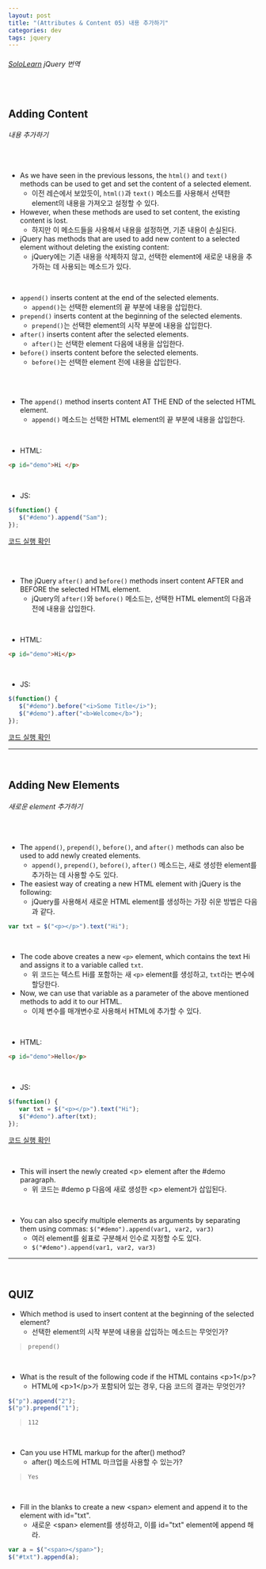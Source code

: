 ```yaml
---
layout: post
title: "(Attributes & Content 05) 내용 추가하기"
categories: dev
tags: jquery
---
```


###### [SoloLearn](https://www.sololearn.com/) jQuery 번역

<br>

## Adding Content

###### 내용 추가하기

<br>

- As we have seen in the previous lessons, the `html()` and `text()` methods can be used to get and set the content of a selected element.
  - 이전 레슨에서 보았듯이, `html()`과 `text()` 메소드를 사용해서 선택한 element의 내용을 가져오고 설정할 수 있다.
- However, when these methods are used to set content, the existing content is lost.
  - 하지만 이 메소드들을 사용해서 내용을 설정하면, 기존 내용이 손실된다.
- jQuery has methods that are used to add new content to a selected element without deleting the existing content:
  - jQuery에는 기존 내용을 삭제하지 않고, 선택한 element에 새로운 내용을 추가하는 데 사용되는 메소드가 있다.

<br>

- `append()` inserts content at the end of the selected elements.
  - `append()`는 선택한 element의 끝 부분에 내용을 삽입한다.
- `prepend()` inserts content at the beginning of the selected elements.
  - `prepend()`는 선택한 element의 시작 부분에 내용을 삽입한다.
- `after()` inserts content after the selected elements.
  - `after()`는 선택한 element 다음에 내용을 삽입한다.
- `before()` inserts content before the selected elements.
  - `before()`는 선택한 element 전에 내용을 삽입한다.

<br>

<br>

- The `append()` method inserts content AT THE END of the selected HTML element.
  - `append()` 메소드는 선택한 HTML element의 끝 부분에 내용을 삽입한다.

<br>

- HTML:

```html
<p id="demo">Hi </p>
```

<br>

- JS:

```js
$(function() {
   $("#demo").append("Sam");
});
```

[코드 실행 확인](https://code.sololearn.com/1112/#js)

<br>

<br>

- The jQuery `after()` and `before()` methods insert content AFTER and BEFORE the selected HTML element.
  - jQuery의 `after()`와 `before()` 메소드는, 선택한 HTML element의 다음과 전에 내용을 삽입한다.

<br>

- HTML:

```html
<p id="demo">Hi</p>
```

<br>

- JS:

```js
$(function() {
   $("#demo").before("<i>Some Title</i>");
   $("#demo").after("<b>Welcome</b>");
});
```

[코드 실행 확인](https://code.sololearn.com/1113/#js)

------

<br>

## Adding New Elements

###### 새로운 element 추가하기

<br>

- The `append()`, `prepend()`, `before()`, and `after()` methods can also be used to add newly created elements.
  - `append()`, `prepend()`, `before()`, `after()` 메소드는, 새로 생성한 element를 추가하는 데 사용할 수도 있다.
- The easiest way of creating a new HTML element with jQuery is the following:
  - jQuery를 사용해서 새로운 HTML element를 생성하는 가장 쉬운 방법은 다음과 같다.

```js
var txt = $("<p></p>").text("Hi");
```

<br>

- The code above creates a new `<p>` element, which contains the text Hi and assigns it to a variable called `txt`.
  - 위 코드는 텍스트 Hi를 포함하는 새 `<p>` element를 생성하고, `txt`라는 변수에 할당한다.
- Now, we can use that variable as a parameter of the above mentioned methods to add it to our HTML.
  - 이제 변수를 매개변수로 사용해서 HTML에 추가할 수 있다.

<br>

- HTML:

```html
<p id="demo">Hello</p>
```

<br>

- JS:

```js
$(function() {
   var txt = $("<p></p>").text("Hi");
   $("#demo").after(txt);
});
```

[코드 실행 확인](https://code.sololearn.com/1114/#js)

<br>

- This will insert the newly created \<p> element after the \#demo paragraph.
  - 위 코드는 \#demo p 다음에 새로 생성한 \<p> element가 삽입된다.

<br>

- You can also specify multiple elements as arguments by separating them using commas: `$("#demo").append(var1, var2, var3)`
  - 여러 element를 쉼표로 구분해서 인수로 지정할 수도 있다.
  - `$("#demo").append(var1, var2, var3)`

------

<br>

## QUIZ

- Which method is used to insert content at the beginning of the selected element?
  - 선택한 element의 시작 부분에 내용을 삽입하는 메소드는 무엇인가?

> `prepend()`

<br>

- What is the result of the following code if the HTML contains \<p>1\</p>?
  - HTML에 \<p>1\</p>가 포함되어 있는 경우, 다음 코드의 결과는 무엇인가?

```js
$("p").append("2");
$("p").prepend("1");
```

> `112`

<br>

- Can you use HTML markup for the after() method?
  - after() 메소드에 HTML 마크업을 사용할 수 있는가?

> `Yes`

<br>

- Fill in the blanks to create a new \<span> element and append it to the element with id="txt".
  - 새로운 \<span> element를 생성하고, 이를 id="txt" element에 append 해라.

```js
var a = $("<span></span>");
$("#txt").append(a);
```

<br>